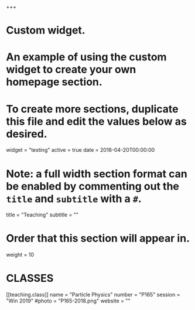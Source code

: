 +++
# Custom widget.
# An example of using the custom widget to create your own homepage section.
# To create more sections, duplicate this file and edit the values below as desired.
widget = "testing"
active = true
date = 2016-04-20T00:00:00

# Note: a full width section format can be enabled by commenting out the `title` and `subtitle` with a `#`.
title = "Teaching"
subtitle = ""

# Order that this section will appear in.
weight = 10

# CLASSES

[[teaching.class]]
  name = "Particle Physics"
  number = "P165"
  session = "Win 2019"
  #photo = "P165-2018.png"
  website = ""
